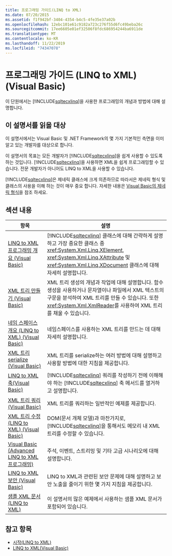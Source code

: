 ```yaml
---
title: 프로그래밍 가이드(LINQ to XML)
ms.date: 07/20/2015
ms.assetid: f1f942bf-3404-4354-b4c5-4fe35e37a02b
ms.openlocfilehash: 12ebc101e61c9182a723c276f55d6fc49beba26c
ms.sourcegitcommit: 17ee6605e01ef32506f8fdc686954244ba6911de
ms.translationtype: MT
ms.contentlocale: ko-KR
ms.lasthandoff: 11/22/2019
ms.locfileid: "74347078"
---
```

# <a name="programming-guide-linq-to-xml-visual-basic"></a>프로그래밍 가이드 (LINQ to XML) (Visual Basic)
이 단원에서는 [!INCLUDE[sqltecxlinq](~/includes/sqltecxlinq-md.md)]을 사용한 프로그래밍의 개념과 방법에 대해 설명합니다.  
  
## <a name="who-should-read-this-documentation"></a>이 설명서를 읽을 대상  
 이 설명서에서는 Visual Basic 및 .NET Framework의 몇 가지 기본적인 측면을 이미 알고 있는 개발자를 대상으로 합니다.  
  
 이 설명서의 목표는 모든 개발자가 [!INCLUDE[sqltecxlinq](~/includes/sqltecxlinq-md.md)]을 쉽게 사용할 수 있도록 하는 것입니다. [!INCLUDE[sqltecxlinq](~/includes/sqltecxlinq-md.md)]을 사용하면 XML을 쉽게 프로그래밍할 수 있습니다. 전문 개발자가 아니어도 LINQ to XML을 사용할 수 있습니다.  
  
 [!INCLUDE[sqltecxlinq](~/includes/sqltecxlinq-md.md)]은 제네릭 클래스에 크게 의존하므로 따라서은 제네릭 형식 및 클래스의 사용을 이해 하는 것이 매우 중요 합니다. 자세한 내용은 [Visual Basic의 제네릭 형식](../../../../visual-basic/programming-guide/language-features/data-types/generic-types.md)을 참조 하세요.  
  
## <a name="in-this-section"></a>섹션 내용  
  
|항목|설명|  
|-----------|-----------------|  
|[LINQ to XML 프로그래밍 개요 (Visual Basic)](../../../../visual-basic/programming-guide/concepts/linq/linq-to-xml-programming-overview.md)|[!INCLUDE[sqltecxlinq](~/includes/sqltecxlinq-md.md)] 클래스에 대해 간략하게 설명하고 가장 중요한 클래스 중 <xref:System.Xml.Linq.XElement>, <xref:System.Xml.Linq.XAttribute> 및 <xref:System.Xml.Linq.XDocument> 클래스에 대해 자세히 설명합니다.|  
|[XML 트리 만들기 (Visual Basic)](../../../../visual-basic/programming-guide/concepts/linq/creating-xml-trees.md)|XML 트리 생성의 개념과 작업에 대해 설명합니다. 함수 생성을 사용하거나 문자열이나 파일에서 XML 텍스트의 구문을 분석하여 XML 트리를 만들 수 있습니다. 또한 <xref:System.Xml.XmlReader>를 사용하여 XML 트리를 채울 수 있습니다.|  
|[네임 스페이스 개요 (LINQ to XML) (Visual Basic)](namespaces-overview-linq-to-xml.md)|네임스페이스를 사용하는 XML 트리를 만드는 데 대해 자세히 설명합니다.|  
|[XML 트리 serialize (Visual Basic)](../../../../visual-basic/programming-guide/concepts/linq/serializing-xml-trees.md)|XML 트리를 serialize하는 여러 방법에 대해 설명하고 사용할 방법에 대한 지침을 제공합니다.|  
|[LINQ to XML 축(Visual Basic)](../../../../visual-basic/programming-guide/concepts/linq/linq-to-xml-axes.md)|[!INCLUDE[sqltecxlinq](~/includes/sqltecxlinq-md.md)] 쿼리를 작성하기 전에 이해해야 하는 [!INCLUDE[sqltecxlinq](~/includes/sqltecxlinq-md.md)] 축 메서드를 열거하고 설명합니다.|  
|[XML 트리 쿼리 (Visual Basic)](../../../../visual-basic/programming-guide/concepts/linq/querying-xml-trees.md)|XML 트리를 쿼리하는 일반적인 예제를 제공합니다.|  
|[XML 트리 수정 (LINQ to XML) (Visual Basic)](../../../../visual-basic/programming-guide/concepts/linq/modifying-xml-trees-linq-to-xml.md)|DOM(문서 개체 모델)과 마찬가지로, [!INCLUDE[sqltecxlinq](~/includes/sqltecxlinq-md.md)]을 통해서도 메모리 내 XML 트리를 수정할 수 있습니다.|  
|[Visual Basic (Advanced LINQ to XML 프로그래밍)](../../../../visual-basic/programming-guide/concepts/linq/advanced-linq-to-xml-programming.md)|주석, 이벤트, 스트리밍 및 기타 고급 시나리오에 대해 설명합니다.|  
|[LINQ to XML 보안 (Visual Basic)](../../../../visual-basic/programming-guide/concepts/linq/linq-to-xml-security.md)|LINQ to XML과 관련된 보안 문제에 대해 설명하고 보안 노출을 줄이기 위한 몇 가지 지침을 제공합니다.|  
|[샘플 XML 문서(LINQ to XML)](../../../../visual-basic/programming-guide/concepts/linq/sample-xml-documents-linq-to-xml.md)|이 설명서의 많은 예제에서 사용하는 샘플 XML 문서가 포함되어 있습니다.|  
  
## <a name="see-also"></a>참고 항목

- [시작(LINQ to XML)](../../../../visual-basic/programming-guide/concepts/linq/getting-started-linq-to-xml.md)
- [LINQ to XML(Visual Basic)](../../../../visual-basic/programming-guide/concepts/linq/linq-to-xml.md)
